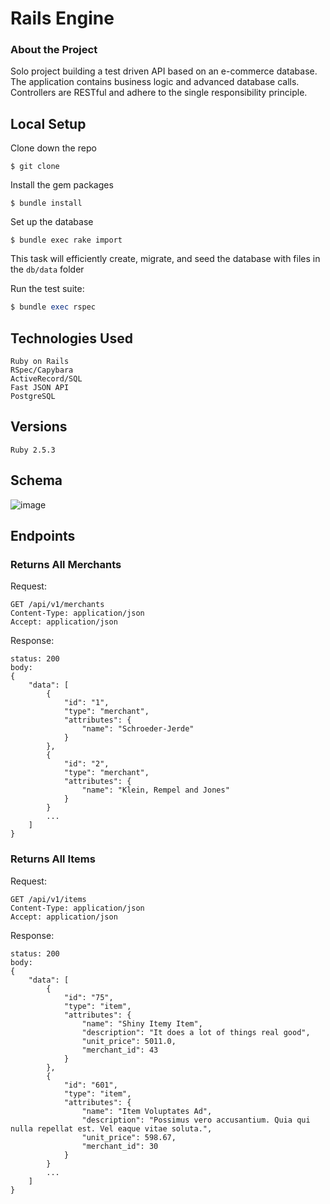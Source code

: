 # Rails Engine

### About the Project

Solo project building a test driven API based on an e-commerce database. The application contains business logic and advanced database calls. Controllers are RESTful and adhere to the single responsibility principle.

## Local Setup

Clone down the repo
```
$ git clone
```

Install the gem packages
```
$ bundle install
```

Set up the database
```
$ bundle exec rake import
```
This task will efficiently create, migrate, and seed the database with files in the `db/data` folder

Run the test suite:
```ruby
$ bundle exec rspec
```

## Technologies Used                                           
```
Ruby on Rails
RSpec/Capybara
ActiveRecord/SQL
Fast JSON API
PostgreSQL
```

## Versions 
`Ruby 2.5.3`

## Schema
![image](https://user-images.githubusercontent.com/50503353/82521068-e6948180-9ae2-11ea-8b00-3991f197942c.png)

## Endpoints 

### Returns All Merchants

Request:
```
GET /api/v1/merchants
Content-Type: application/json
Accept: application/json
```
Response:
```
status: 200
body:
{
    "data": [
        {
            "id": "1",
            "type": "merchant",
            "attributes": {
                "name": "Schroeder-Jerde"
            }
        },
        {
            "id": "2",
            "type": "merchant",
            "attributes": {
                "name": "Klein, Rempel and Jones"
            }
        }
        ...
    ]
}
```
### Returns All Items

Request:
```
GET /api/v1/items
Content-Type: application/json
Accept: application/json
```
Response:
```
status: 200
body:
{
    "data": [
        {
            "id": "75",
            "type": "item",
            "attributes": {
                "name": "Shiny Itemy Item",
                "description": "It does a lot of things real good",
                "unit_price": 5011.0,
                "merchant_id": 43
            }
        },
        {
            "id": "601",
            "type": "item",
            "attributes": {
                "name": "Item Voluptates Ad",
                "description": "Possimus vero accusantium. Quia qui nulla repellat est. Vel eaque vitae soluta.",
                "unit_price": 598.67,
                "merchant_id": 30
            }
        }
        ...  
    ]
}
```
